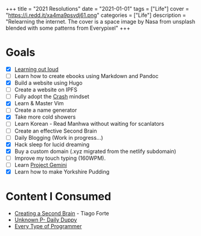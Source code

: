 +++
title = "2021 Resolutions"
date = "2021-01-01"
tags = ["Life"]
cover = "https://i.redd.it/xa4ma9psvdj61.png"
categories = ["Life"]
description = "Relearning the internet. The cover is a space image by Nasa from unsplash blended with some patterns from Everypixel"
+++

# Goals
- [x] [Learning out loud](https://discoverpraxis.com/3-reasons-learn-loud/) 
- [ ] Learn how to create ebooks using Markdown and Pandoc
- [x] Build a website using Hugo
- [ ] Create a website on IPFS
- [ ] Fully adopt the [Crash](https://crash.co/) mindset
- [x] Learn & Master Vim
- [ ] Create a name generator 
- [x] Take more cold showers
- [ ] Learn Korean - Read Manhwa without waiting for scanlators 
- [ ] Create an effective Second Brain
- [ ] Daily Blogging (Work in progress...)
- [x] Hack sleep for lucid dreaming
- [x] Buy a custom domain (.xyz migrated from the netlify subdomain)
- [ ] Improve my touch typing (160WPM).
- [ ] Learn [Project Gemini](https://gemini.circumlunar.space/)
- [x] Learn how to make Yorkshire Pudding

# Content I Consumed
- [Creating a Second Brain](https://www.youtube.com/watch?v=5zhCd04a-4w) - Tiago Forte
- [Unknown P- Daily Duppy](https://www.youtube.com/watch?v=uiQQ3QB-c00)
- [Every Type of Programmer](https://www.youtube.com/watch?v=ttcflCFd5B8)
<!-- Digital homelessness is one of the biggest problems that affects a lot of people on the internet, but the truth be told you can change that.If you are willing to accept our Lord and saviot, Square space, you will get 15% of your first purchase. Suquarespace is a platform for all of us sinners who wish to be born again and start afresh by creating a website. Come just as you are, weird, weary, wicked, even if you dont know how to code, just come. Come and partake of the fruit that cures digital homelessness and build your website today. Use promo code ... -->
